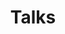 ---
title: "Talks"
layout: "list-talks"
description: "List of all the talks I did as a speaker, mainly in France but also in European cities."
weight: 2
---
